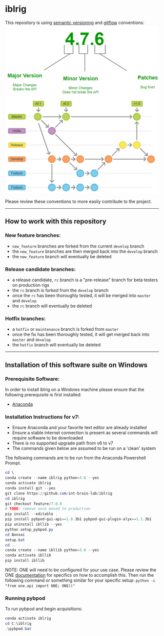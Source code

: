 # iblrig

This repository is using [semantic versioning](https://semver.org/) and [gitflow](https://www.atlassian.com/git/tutorials/comparing-workflows/gitflow-workflow) conventions:
![](README_semver.png)
![](README_gitflow_workflow.png)

Please review these conventions to more easily contribute to the project.

---
## How to work with this repository
### New feature branches:
- `new_feature` branches are forked from the current `develop` branch
- the `new_feature` branches are then merged back into the `develop` branch
- the `new_feature` branch will eventually be deleted

### Release candidate branches:
- a release candidate, `rc` branch is a "pre-release" branch for beta testers on production rigs
- the `rc` branch is forked from the `develop` branch
- once the `rc` has been thoroughly tested, it will be merged into `master` and `develop`
- the `rc` branch will eventually be deleted

### Hotfix branches:
- a `hotfix` or `maintenance` branch is forked from `master`
- once the fix has been thoroughly tested, it will get merged back into `master` and `develop`
- the `hotfix` branch will eventually be deleted

---
## Installation of this software suite on Windows
### Prerequisite Software:
In order to install iblrig on a Windows machine please ensure that the following prerequisite is first installed:
- [Anaconda](https://anaconda.com)

### Installation Instructions for v7:
- Ensure Anaconda and your favorite text editor are already installed
- Ensure a stable internet connection is present as several commands will require software to be downloaded
- There is no supported upgrade path from v6 to v7
- The commands given below are assumed to be run on a 'clean' system

The following commands are to be run from the Anaconda Powershell Prompt.
```powershell
cd \
conda create --name iblrig python=3.8 --yes
conda activate iblrig
conda install git --yes
git clone https://github.com/int-brain-lab/iblrig
cd iblrig
git checkout feature/7.0.0
# TODO: remove once moved to production
pip install --editable .
pip install pybpod-gui-api==1.8.3b1 pybpod-gui-plugin-alyx==1.1.3b1
pip uninstall ibllib --yes
python setup_pybpod.py
cd Bonsai
setup.bat
cd ..
conda create --name ibllib python=3.8 --yes
conda activate ibllib
pip install ibllib
```

NOTE: ONE will need to be configured for your use case. Please review the ONE [documentation](https://int-brain-lab.github.io/ONE/) for specifics on how to accomplish this. Then run the following command or something similar for your specific setup: `python -c "from one.api import ONE; ONE()"`

### Running pybpod
To run pybpod and begin acquisitions:
```powershell
conda activate iblrig
cd C:\iblrig
.\pybpod.bat
```